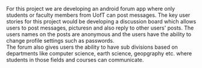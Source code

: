 For this project we are developing an android forum app where only students or faculty members 
from UofT can post messages. 
The key user stories for this project would be developing a discussion board which allows users to post messages, picturesn and also 
reply to other users' posts. 
The users names on the posts are anonymous and the users have the ability to change profile settings such as passwords.   
The forum also gives users the ability to have sub divisions based on departments like computer science, earth science, geopgraphy etc. 
where students in those fields and courses can communicate.
